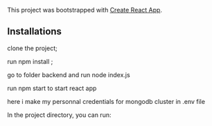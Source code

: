 This project was bootstrapped with [Create React App](https://github.com/facebook/create-react-app).

## Installations
 clone the project;

 run npm install ;

 go to folder backend and run node index.js

 run npm start to start react app

 here i make my personnal credentials for mongodb cluster in .env file 


In the project directory, you can run:


